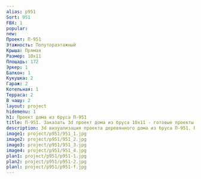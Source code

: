 ```yaml
---
alias: p951
Sort: 951
FBX: 1
popular: 
new: 
Проект: П-951
Этажность: Полутораэтажный
Крыша: Прямая
Размер: 10х11
Площадь: 172
Эркер: 1
Балкон: 1
Кукушка: 2
Гараж: 2
Котельная: 1
Терраса: 2
В чашу: 2
layout: project
hidemenu: 1
h1: Проект дома из бруса П-951
title: П-951. Заказать 3d проект дома из бруса 10х11 - готовые проекты
description: 3d визуализация проекта деревянного дома из бруса П-951. Площадь 172 м2, размер 10х11. Вы можете внести любые изменения в проект.
image1: project/p951/951_1.jpg
image2: project/p951/951_2.jpg
image3: project/p951/951_3.jpg
image4: project/p951/951_4.jpg
plan1: project/p951/p951-1.jpg
plan2: project/p951/p951-2.jpg
planl: project/p951/p951-f.jpg
---
```

